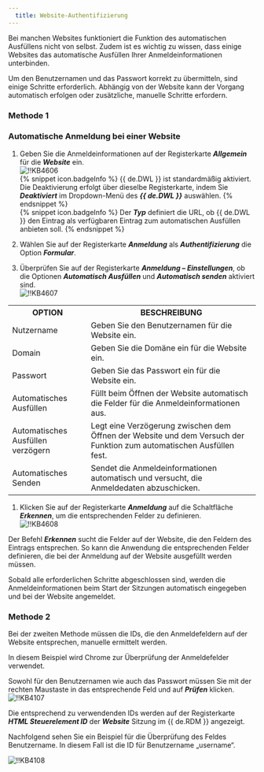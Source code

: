 ```yaml
---
  title: Website-Authentifizierung
---
```

Bei manchen Websites funktioniert die Funktion des automatischen Ausfüllens nicht von selbst. Zudem ist es wichtig zu wissen, dass einige Websites das automatische Ausfüllen Ihrer Anmeldeinformationen unterbinden.  

Um den Benutzernamen und das Passwort korrekt zu übermitteln, sind einige Schritte erforderlich. Abhängig von der Website kann der Vorgang automatisch erfolgen oder zusätzliche, manuelle Schritte erfordern.

### Methode 1
### Automatische Anmeldung bei einer Website

1. Geben Sie die Anmeldeinformationen auf der Registerkarte ***Allgemein*** für die ***Website*** ein.  
![!!KB4606](https://webdevolutions.azureedge.net/docs/de/kb/KB4606.png)  
{% snippet icon.badgeInfo %}
{{ de.DWL }} ist standardmäßig aktiviert. Die Deaktivierung erfolgt über dieselbe Registerkarte, indem Sie ***Deaktiviert*** im Dropdown-Menü des ***{{ de.DWL }}*** auswählen.
{% endsnippet %}  
{% snippet icon.badgeInfo %}
Der ***Typ*** definiert die URL, ob {{ de.DWL }} den Eintrag als verfügbaren Eintrag zum automatischen Ausfüllen anbieten soll.
{% endsnippet %}  

2. Wählen Sie auf der Registerkarte ***Anmeldung*** als ***Authentifizierung*** die Option ***Formular***.  
1. Überprüfen Sie auf der Registerkarte ***Anmeldung – Einstellungen***, ob die Optionen ***Automatisch Ausfüllen*** und ***Automatisch senden*** aktiviert sind.  
![!!KB4607](https://webdevolutions.azureedge.net/docs/de/kb/KB4607.png)
<table>
	<tr>
		<th>
OPTION
		</th>
		<th>
BESCHREIBUNG
		</th>
	</tr>
	<tr>
		<td>
Nutzername
		</td>
		<td>
Geben Sie den Benutzernamen für die Website ein.
		</td>
	</tr>
	<tr>
		<td>
Domain
		</td>
		<td>
Geben Sie die Domäne  ein für die Website ein.
		</td>
	</tr>
	<tr>
		<td>
Passwort
		</td>
		<td>
Geben Sie das Passwort ein für die Website ein.
		</td>
	</tr>
	<tr>
		<td>
Automatisches Ausfüllen
		</td>
		<td>
Füllt beim Öffnen der Website automatisch die Felder für die Anmeldeinformationen aus.
		</td>
	</tr>
	<tr>
		<td>
Automatisches Ausfüllen verzögern
		</td>
		<td>
Legt eine Verzögerung zwischen dem Öffnen der Website und dem Versuch der Funktion zum automatischen Ausfüllen fest.
		</td>
	</tr>
	<tr>
		<td>
Automatisches Senden
		</td>
		<td>
Sendet die Anmeldeinformationen automatisch und versucht, die Anmeldedaten abzuschicken.
		</td>
	</tr>
</table>

1. Klicken Sie auf der Registerkarte ***Anmeldung*** auf die Schaltfläche ***Erkennen***, um die entsprechenden Felder zu definieren.  
![!!KB4608](https://webdevolutions.azureedge.net/docs/de/kb/KB4608.png)  

Der Befehl ***Erkennen*** sucht die Felder auf der Website, die den Feldern des Eintrags entsprechen. So kann die Anwendung die entsprechenden Felder definieren, die bei der Anmeldung auf der Website ausgefüllt werden müssen.  

Sobald alle erforderlichen Schritte abgeschlossen sind, werden die Anmeldeinformationen beim Start der Sitzungen automatisch eingegeben und bei der Website angemeldet.

### Methode 2
Bei der zweiten Methode müssen die IDs, die den Anmeldefeldern auf der Website entsprechen, manuelle ermittelt werden.  

In diesem Beispiel wird Chrome zur Überprüfung der Anmeldefelder verwendet.  

Sowohl für den Benutzernamen wie auch das Passwort müssen Sie mit der rechten Maustaste in das entsprechende Feld und auf ***Prüfen*** klicken.  
![!!KB4107](https://webdevolutions.azureedge.net/docs/de/kb/KB4107.png)  

Die entsprechend zu verwendenden IDs werden auf der Registerkarte ***HTML Steuerelement ID*** der ***Website*** Sitzung im {{ de.RDM }} angezeigt.  

Nachfolgend sehen Sie ein Beispiel für die Überprüfung des Feldes Benutzername. In diesem Fall ist die ID für Benutzername „username“.

![!!KB4108](https://webdevolutions.azureedge.net/docs/de/kb/KB4108.png)
